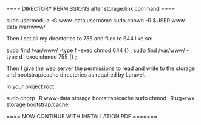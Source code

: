 ==== DIRECTORY PERMISSIONS after storage:link command ====

sudo usermod -a -G www-data username
sudo chown -R $USER:www-data /var/www/<your-project>

Then I set all my directories to 755 and files to 644 like so:

sudo find /var/www/<your-project> -type f -exec chmod 644 {} \;
sudo find /var/www/<your-project> -type d -exec chmod 755 {} \;

Then I give the web server the permissions to read and write to the storage and bootstrap/cache directories as required by Laravel.

In your project root:

sudo chgrp -R www-data storage bootstrap/cache
sudo chmod -R ug+rwx storage bootstrap/cache


==== NOW CONTINUE WITH INSTALLATION PDF =======
